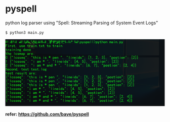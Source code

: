 # pyspell

python log parser using "Spell: Streaming Parsing of System Event Logs"

```
$ python3 main.py
```

![](./demo.png)



**refer: https://github.com/bave/pyspell**